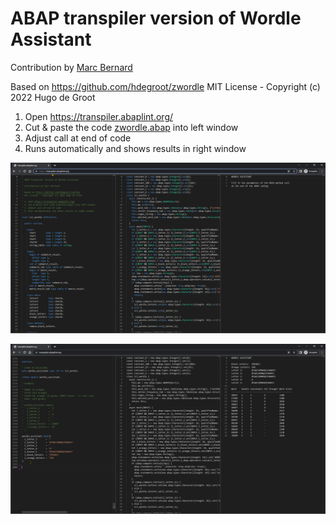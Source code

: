 # ABAP transpiler version of Wordle Assistant

Contribution by [Marc Bernard](https://github.com/mbtools)

Based on https://github.com/hdegroot/zwordle
MIT License - Copyright (c) 2022 Hugo de Groot

1. Open https://transpiler.abaplint.org/
2. Cut & paste the code [zwordle.abap](zwordle.abap) into left window
3. Adjust call at end of code
4. Runs automatically and shows results in right window

![zwordle1](/transpiler/zwordle_1.png)

![zwordle2](/transpiler/zwordle_2.png)
